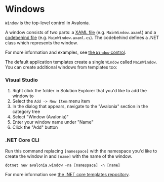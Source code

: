# Windows

`Window` is the top-level control in Avalonia.

A window consists of two parts: a [XAML file](http://avaloniaui.net/docs/quickstart/intro-to-xaml) \(e.g. `MainWindow.axaml`\) and a [codebehind file](http://avaloniaui.net/docs/quickstart/codebehind) \(e.g. `MainWindow.axaml.cs`\). The codebehind defines a .NET class which represents the window.

For more information and examples, see [the `Window` control](http://avaloniaui.net/docs/controls/window).

The default application templates create a single `Window` called `MainWindow`. You can create additional windows from templates too:

### Visual Studio <a id="visual-studio"></a>

1. Right click the folder in Solution Explorer that you'd like to add the window to
2. Select the `Add -> New Item` menu item
3. In the dialog that appears, navigate to the "Avalonia" section in the category tree
4. Select "Window \(Avalonia\)"
5. Enter your window name under "Name"
6. Click the "Add" button

### .NET Core CLI <a id="net-core-cli"></a>

Run this command replacing `[namespace]` with the namespace you'd like to create the window in and `[name]` with the name of the window.

```text
dotnet new avalonia.window -na [namespace] -n [name]
```

For more information see [the .NET core templates repository](https://github.com/AvaloniaUI/avalonia-dotnet-templates/).

